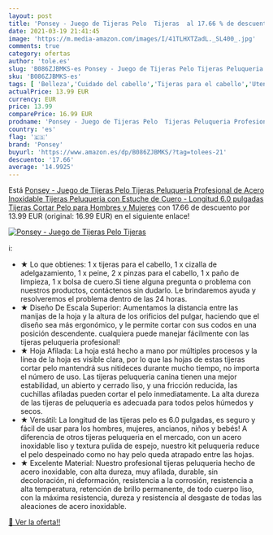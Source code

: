 ```yaml
---
layout: post
title: 'Ponsey - Juego de Tijeras Pelo  Tijeras  al 17.66 % de descuento'
date: 2021-03-19 21:41:45
image: 'https://m.media-amazon.com/images/I/41TLHXTZadL._SL400_.jpg'
comments: true
category: ofertas
author: 'tole.es'
slug: 'B086ZJBMKS-es Ponsey - Juego de Tijeras Pelo Tijeras Peluqueria...'
sku: 'B086ZJBMKS-es'
tags: [ 'Belleza','Cuidado del cabello','Tijeras para el cabello','Utensilios para corte de pelo','ponsey','tijeras', ]
actualPrice: 13.99 EUR
currency: EUR
price: 13.99
comparePrice: 16.99 EUR
prodname: 'Ponsey - Juego de Tijeras Pelo  Tijeras Peluqueria Profesional de Acero Inoxidable  Tijeras Peluqueria con Estuche de Cuero - Longitud 6.0 pulgadas  Tijeras Cortar Pelo para Hombres y Mujeres'
country: 'es'
flag: '🇪🇸'
brand: 'Ponsey'
buyurl: 'https://www.amazon.es/dp/B086ZJBMKS/?tag=tolees-21'
descuento: '17.66'
average: '14.9925'
---
```


Está [Ponsey - Juego de Tijeras Pelo  Tijeras Peluqueria Profesional de Acero Inoxidable  Tijeras Peluqueria con Estuche de Cuero - Longitud 6.0 pulgadas  Tijeras Cortar Pelo para Hombres y Mujeres](https://www.amazon.es/dp/B086ZJBMKS/?tag=tolees-21) con 17.66 de descuento por 13.99 EUR (original: 16.99 EUR) en el siguiente enlace!

[![Ponsey - Juego de Tijeras Pelo  Tijeras ](https://m.media-amazon.com/images/I/41TLHXTZadL._SL400_.jpg)](https://www.amazon.es/dp/B086ZJBMKS/?tag=tolees-21)

ℹ️:

- ★ Lo que obtienes: 1 x tijeras para el cabello, 1 x cizalla de adelgazamiento, 1 x peine, 2 x pinzas para el cabello, 1 x paño de limpieza, 1 x bolsa de cuero.Si tiene alguna pregunta o problema con nuestros productos, contáctenos sin dudarlo. Le brindaremos ayuda y resolveremos el problema dentro de las 24 horas.
- ★ Diseño De Escala Superior: Aumentamos la distancia entre las manijas de la hoja y la altura de los orificios del pulgar, haciendo que el diseño sea más ergonómico, y le permite cortar con sus codos en una posición descendente. cualquiera puede manejar fácilmente con las tijeras peluqueria profesional!
- ★ Hoja Afilada: La hoja está hecho a mano por múltiples procesos y la línea de la hoja es visible clara, por lo que las hojas de estas tijeras cortar pelo mantendrá sus nitideces durante mucho tiempo, no importa el número de uso. Las tijeras peluqueria canina tienen una mejor estabilidad, un abierto y cerrado liso, y una fricción reducida, las cuchillas afiladas pueden cortar el pelo inmediatamente. La alta dureza de las tijeras de peluqueria es adecuada para todos pelos húmedos y secos.
- ★ Versátil: La longitud de las tijeras pelo es 6.0 pulgadas, es seguro y fácil de usar para los hombres, mujeres, ancianos, niños y bebés! A diferencia de otros tijeras peluqueria en el mercado, con un acero inoxidable liso y textura pulida de espejo, nuestro kit peluqueria reduce el pelo despeinado como no hay pelo queda atrapado entre las hojas.
- ★ Excelente Material: Nuestro profesional tijeras peluqueria hecho de acero inoxidable, con alta dureza, muy afilada, durable, sin decoloración, ni deformación, resistencia a la corrosión, resistencia a alta temperatura, retención de brillo permanente, de todo cuerpo liso, con la máxima resistencia, dureza y resistencia al desgaste de todas las aleaciones de acero inoxidable.

[🛒 Ver la oferta!!](https://www.amazon.es/dp/B086ZJBMKS/?tag=tolees-21)
